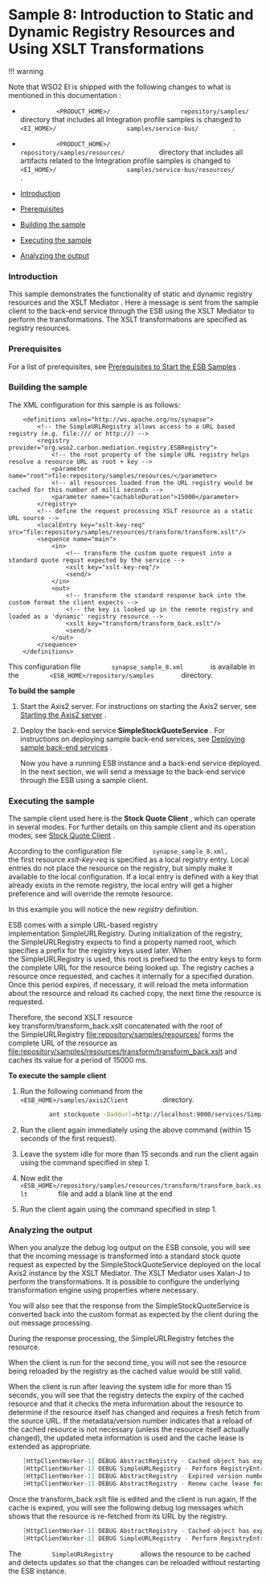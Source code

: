 # Sample 8: Introduction to Static and Dynamic Registry Resources and Using XSLT Transformations

!!! warning

Note that WSO2 EI is shipped with the following changes to what is
mentioned in this documentation :

-   `           <PRODUCT_HOME>/          `
    `           repository/samples/          ` directory that includes
    all Integration profile samples is changed to
    `           <EI_HOME>/          `
    `           samples/service-bus/          ` .
    `                     `
-   `           <PRODUCT_HOME>/          `
    `           repository/samples/resources/          ` directory that
    includes all artifacts related to the Integration profile samples is
    changed to `           <EI_HOME>/          `
    `           samples/service-bus/resources/          ` .


-   [Introduction](#Sample8:IntroductiontoStaticandDynamicRegistryResourcesandUsingXSLTTransformations-Introduction)
-   [Prerequisites](#Sample8:IntroductiontoStaticandDynamicRegistryResourcesandUsingXSLTTransformations-Prerequisites)
-   [Building the
    sample](#Sample8:IntroductiontoStaticandDynamicRegistryResourcesandUsingXSLTTransformations-Buildingthesample)
-   [Executing the
    sample](#Sample8:IntroductiontoStaticandDynamicRegistryResourcesandUsingXSLTTransformations-Executingthesample)
-   [Analyzing the
    output](#Sample8:IntroductiontoStaticandDynamicRegistryResourcesandUsingXSLTTransformations-Analyzingtheoutput)

### Introduction

This sample demonstrates the functionality of static and dynamic
registry resources and the XSLT Mediator . Here a message is sent from
the sample client to the back-end service through the ESB using the XSLT
Mediator to perform the transformations. The XSLT transformations are
specified as registry resources.

### Prerequisites

For a list of prerequisites, see [Prerequisites to Start the ESB
Samples](https://docs.wso2.com/display/EI650/Setting+Up+the+ESB+Samples#SettingUptheESBSamples-ESBSamplePrerequisites)
.

### Building the sample

The XML configuration for this sample is as follows:

``` html/xml
    <definitions xmlns="http://ws.apache.org/ns/synapse">
        <!-- the SimpleURLRegistry allows access to a URL based registry (e.g. file:/// or http://) -->
        <registry provider="org.wso2.carbon.mediation.registry.ESBRegistry">
            <!-- the root property of the simple URL registry helps resolve a resource URL as root + key -->
            <parameter name="root">file:repository/samples/resources/</parameter>
            <!-- all resources loaded from the URL registry would be cached for this number of milli seconds -->
            <parameter name="cachableDuration">15000</parameter>
        </registry>
        <!-- define the request processing XSLT resource as a static URL source -->
        <localEntry key="xslt-key-req" src="file:repository/samples/resources/transform/transform.xslt"/>
        <sequence name="main">
            <in>
                <!-- transform the custom quote request into a standard quote requst expected by the service -->
                <xslt key="xslt-key-req"/>
                <send/>
            </in>
            <out>
                <!-- transform the standard response back into the custom format the client expects -->
                <!-- the key is looked up in the remote registry and loaded as a 'dynamic' registry resource -->
                <xslt key="transform/transform_back.xslt"/>
                <send/>
            </out>
        </sequence>
    </definitions>
```

This configuration file `         synapse_sample_8.xml        ` is
available in the `         <ESB_HOME>/repository/samples        `
directory.

**To build the sample**

1.  Start the Axis2 server. For instructions on starting the Axis2
    server, see [Starting the Axis2
    server](https://docs.wso2.com/display/EI650/Setting+Up+the+ESB+Samples#SettingUptheESBSamples-Axis2server)
    .

2.  Deploy the back-end service **SimpleStockQuoteService** . For
    instructions on deploying sample back-end services, see [Deploying
    sample back-end
    services](https://docs.wso2.com/display/EI650/Setting+Up+the+ESB+Samples#SettingUptheESBSamples-Backend)
    .

    Now you have a running ESB instance and a back-end service deployed.
    In the next section, we will send a message to the back-end service
    through the ESB using a sample client.

### Executing the sample

The sample client used here is the **Stock Quote Client** , which can
operate in several modes. For further details on this sample client and
its operation modes, see [Stock Quote
Client](https://docs.wso2.com/display/EI650/Using+the+Sample+Clients#UsingtheSampleClients-StockQuoteClient)
.

According to the configuration file
`         synapse_sample_8.xml,        ` the first resource
*xslt-key-req* is specified as a local registry entry. Local entries do
not place the resource on the registry, but simply make it available to
the local configuration. If a local entry is defined with a key that
already exists in the remote registry, the local entry will get a higher
preference and will override the remote resource.

In this example you will notice the new *registry* definition.

ESB comes with a simple URL-based registry
implementation SimpleURLRegistry. During initialization of the registry,
the SimpleURLRegistry expects to find a property named root, which
specifies a prefix for the registry keys used later. When
the SimpleURLRegistry is used, this root is prefixed to the entry keys
to form the complete URL for the resource being looked up. The registry
caches a resource once requested, and caches it internally for a
specified duration. Once this period expires, if necessary, it will
reload the meta information about the resource and reload its cached
copy, the next time the resource is requested.

Therefore, the second XSLT resource
key transform/transform\_back.xslt concatenated with the root of
the SimpleURLRegistry
[file:repository/samples/resources/](http://filerepository) forms the
complete URL of the resource as
[file:repository/samples/resources/transform/transform\_back.xslt](http://filerepository)
and caches its value for a period of 15000 ms.

**To execute the sample client**

1.  Run the following command from the
    `           <ESB_HOME>/samples/axis2Client          ` directory.

    ``` bash
            ant stockquote -Daddurl=http://localhost:9000/services/SimpleStockQuoteService -Dtrpurl=http://localhost:8280/ -Dmode=customquote
    ```

2.  Run the client again immediately using the above command (within 15
    seconds of the first request).
3.  Leave the system idle for more than 15 seconds and run the client
    again using the command specified in step 1.
4.  Now edit the
    `          <ESB_HOME>/repository/samples/resources/transform/transform_back.xslt         `
    file and add a blank line at the end
5.  Run the client again using the command specified in step 1.

### Analyzing the output

When you analyze the debug log output on the ESB console, you will see
that the incoming message is transformed into a standard stock quote
request as expected by the SimpleStockQuoteService deployed on the local
Axis2 instance by the XSLT Mediator. The XSLT Mediator uses Xalan-J to
perform the transformations. It is possible to configure the underlying
transformation engine using properties where necessary.

You will also see that the response from the SimpleStockQuoteService is
converted back into the custom format as expected by the client during
the out message processing.

During the response processing, the SimpleURLRegistry fetches the
resource.

When the client is run for the second time, you will not see the
resource being reloaded by the registry as the cached value would be
still valid.

When the client is run after leaving the system idle for more than 15
seconds, you will see that the registry detects the expiry of the cached
resource and that it checks the meta information about the resource to
determine if the resource itself has changed and requires a fresh fetch
from the source URL. If the metadata/version number indicates that a
reload of the cached resource is not necessary (unless the resource
itself actually changed), the updated meta information is used and the
cache lease is extended as appropriate.

``` java
    [HttpClientWorker-1] DEBUG AbstractRegistry - Cached object has expired for key : transform/transform_back.xslt
    [HttpClientWorker-1] DEBUG SimpleURLRegistry - Perform RegistryEntry lookup for key : transform/transform_back.xslt
    [HttpClientWorker-1] DEBUG AbstractRegistry - Expired version number is same as current version in registry
    [HttpClientWorker-1] DEBUG AbstractRegistry - Renew cache lease for another 15s
```

Once the transform\_back.xslt file is edited and the client is run
again, If the cache is expired, you will see the following debug log
messages which shows that the resource is re-fetched from its URL by the
registry.

``` java
    [HttpClientWorker-1] DEBUG AbstractRegistry - Cached object has expired for key : transform/transform_back.xslt
    [HttpClientWorker-1] DEBUG SimpleURLRegistry - Perform RegistryEntry lookup for key : transform/transform_back.xslt
```

The `         SimpleURLRegistry        ` allows the resource to be
cached and detects updates so that the changes can be reloaded without
restarting the ESB instance.
